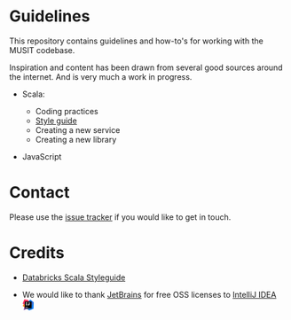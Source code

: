 # Guidelines

This repository contains guidelines and how-to's for working with the MUSIT codebase.

Inspiration and content has been drawn from several good sources around the internet. And is very much a work in progress.

* Scala:
  * Coding practices
  * [Style guide](scala-styleguide.md)
  * Creating a new service
  * Creating a new library

* JavaScript



# Contact

Please use the [issue tracker](https://github.com/MUSIT-Norway/guidelines/issues) if you would like to get in touch.


# Credits

* [Databricks Scala Styleguide](https://github.com/databricks/scala-style-guide)

* We would like to thank [JetBrains](https://www.jetbrains.com) for free OSS licenses to [IntelliJ IDEA](https://www.jetbrains.com/idea/) <img src="https://raw.githubusercontent.com/MUSIT-Norway/guidelines/master/images/icon_IntelliJIDEA.png" alt="alt text" height="20px">
